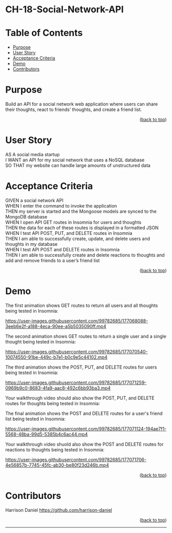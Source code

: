 # CH-18-Social-Network-API

# Table of Contents

- [Purpose](#purpose)
- [User Story](#user-story)
- [Acceptance Criteria](#acceptance-criteria)
- [Demo](#demo)
- [Contributors](#contributors)

# Purpose

Build an API for a social network web application where users can share their thoughts, react to friends’ thoughts, and create a friend list.

<p align="right">(<a href="#top">back to top</a>)</p>

# User Story

AS A social media startup  
I WANT an API for my social network that uses a NoSQL database  
SO THAT my website can handle large amounts of unstructured data

# Acceptance Criteria

GIVEN a social network API  
WHEN I enter the command to invoke the application  
THEN my server is started and the Mongoose models are synced to the MongoDB database  
WHEN I open API GET routes in Insomnia for users and thoughts  
THEN the data for each of these routes is displayed in a formatted JSON  
WHEN I test API POST, PUT, and DELETE routes in Insomnia  
THEN I am able to successfully create, update, and delete users and thoughts in my database  
WHEN I test API POST and DELETE routes in Insomnia  
THEN I am able to successfully create and delete reactions to thoughts and add and remove friends to a user’s friend list

<p align="right">(<a href="#top">back to top</a>)</p>

# Demo

The first animation shows GET routes to return all users and all thoughts being tested in Insomnia:

https://user-images.githubusercontent.com/99782685/177068088-3eeb6e2f-a188-4eca-90ee-a5b5035090ff.mp4  


The second animation shows GET routes to return a single user and a single thought being tested in Insomnia:

https://user-images.githubusercontent.com/99782685/177070540-10074550-91be-449c-b7e1-b0c9e5c44102.mp4



The third animation shows the POST, PUT, and DELETE routes for users being tested in Insomnia:




https://user-images.githubusercontent.com/99782685/177071259-0969b9c0-8683-4fa9-aac8-492c6bb93ba3.mp4





Your walkthrough video should also show the POST, PUT, and DELETE routes for thoughts being tested in Insomnia:



The final animation shows the POST and DELETE routes for a user's friend list being tested in Insomnia:


https://user-images.githubusercontent.com/99782685/177071124-194ae7f1-5568-48ba-99d5-5385b4c6ac44.mp4




Your walkthrough video shuold also show the POST and DELETE routes for reactions to thoughts being tested in Insomnia:



https://user-images.githubusercontent.com/99782685/177071706-4e56857b-7745-45fc-ab30-be80f23d246b.mp4



<p align="right">(<a href="#top">back to top</a>)</p>

# Contributors

<!-- ![GitHub contributors](https://img.shields.io/github/contributors-anon/ -->

Harrison Daniel https://github.com/harrison-daniel


<p align="right">(<a href="#top">back to top</a>)</p>

---




